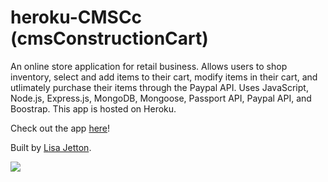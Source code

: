 # heroku-CMSCc (cmsConstructionCart)

An online store application for retail business.  Allows users to shop inventory, select and add items to their cart, modify items in their cart, and utlimately purchase their items through the Paypal API. Uses JavaScript, Node.js, Express.js, MongoDB, Mongoose, Passport API, Paypal API, and Boostrap. This app is hosted on Heroku.

Check out the app [here](https://lit-badlands-79633.herokuapp.com/)!

Built by [Lisa Jetton](https://github.com/JettTech/).

![](https://media.giphy.com/media/3o6YgdJuF74JXc7YaY/giphy.gif)
